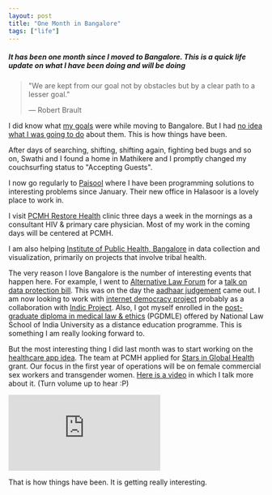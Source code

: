```yaml
---
layout: post
title: "One Month in Bangalore"
tags: ["life"]
---
```

##### It has been one month since I moved to Bangalore. This is a quick life update on what I have been doing and will be doing #####


> "We are kept from our goal not by obstacles but by a clear path to a lesser goal."
>
> ― Robert Brault

I did know what [my goals](https://blog.learnlearn.in/2018/08/what-next.html) were while moving to Bangalore. But I had [no idea what I was going to do](https://blog.learnlearn.in/2018/09/bridges-bridges-everywhere.html) about them. This is how things have been.

After days of searching, shifting, shifting again, fighting bed bugs and so on, Swathi and I found a home in Mathikere and I promptly changed my couchsurfing status to "Accepting Guests".

I now go regularly to [Paisool](https://paisool.com/) where I have been programming solutions to interesting problems since January. Their new office in Halasoor is a lovely place to work in.

I visit [PCMH Restore Health](https://www.pcmhrestorehealth.com/) clinic three days a week in the mornings as a consultant HIV & primary care physician. Most of my work in the coming days will be centered at PCMH.

I am also helping [Institute of Public Health, Bangalore](http://iphindia.org/) in data collection and visualization, primarily on projects that involve tribal health.

The very reason I love Bangalore is the number of interesting events that happen here. For example, I went to [Alternative Law Forum](http://altlawforum.org/) for a [talk on data protection bill](https://twitter.com/vinaysreeni/status/1044131943749566464). This was on the day the [aadhaar judgement](https://blog.learnlearn.in/2018/09/understanding-aadhaar-unconstitutionality.html) came out. I am now looking to work with [internet democracy project](https://internetdemocracy.in/) probably as a collaboration with [Indic Project](http://indicproject.org/). Also, I got myself enrolled in the [post-graduate diploma in medical law & ethics](http://ded.nls.ac.in/post-graduate-diploma-in-medical-law-ethics/) (PGDMLE) offered by National Law School of India University as a distance education programme. This is something I am really looking forward to.

But the most interesting thing I did last month was to start working on the [healthcare app idea](https://mbbshacker.blogspot.com/2018/09/app-based-healthcare-delivery.html). The team at PCMH applied for [Stars in Global Health](http://www.grandchallenges.ca/programs/stars-in-global-health/) grant. Our focus in the first year of operations will be on female commercial sex workers and transgender women. [Here is a video](https://youtu.be/FNxbXp7o4q4) in which I talk more about it. (Turn volume up to hear :P)

<div class="youtube-embed">
<iframe src="https://www.youtube.com/embed/FNxbXp7o4q4?rel=0" frameborder="0" allow="autoplay; encrypted-media" allowfullscreen></iframe>
</div>

That is how things have been. It is getting really interesting.
